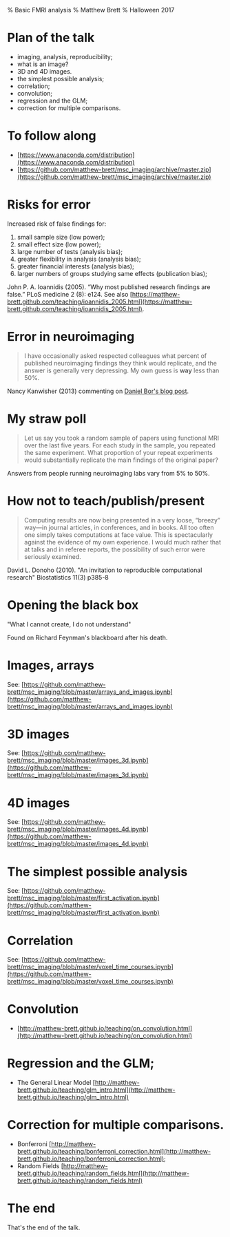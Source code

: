 % Basic FMRI analysis
% Matthew Brett
% Halloween 2017

# Plan of the talk

* imaging, analysis, reproducibility;
* what is an image?
* 3D and 4D images.
* the simplest possible analysis;
* correlation;
* convolution;
* regression and the GLM;
* correction for multiple comparisons.

# To follow along

* [https://www.anaconda.com/distribution](https://www.anaconda.com/distribution)
* [https://github.com/matthew-brett/msc_imaging/archive/master.zip](https://github.com/matthew-brett/msc_imaging/archive/master.zip)

# Risks for error

Increased risk of false findings for:

1. small sample size (low power);
2. small effect size (low power);
3. large number of tests (analysis bias);
4. greater flexibility in analysis (analysis bias);
5. greater financial interests (analysis bias);
6. larger numbers of groups studying same effects (publication bias);

John P. A. Ioannidis (2005). “Why most published research findings are false.”
PLoS medicine 2 (8): e124.  See also
[https://matthew-brett.github.com/teaching/ioannidis_2005.html](https://matthew-brett.github.com/teaching/ioannidis_2005.html).

# Error in neuroimaging

> I have occasionally asked respected colleagues what percent of published
> neuroimaging findings they think would replicate, and the answer is
> generally very depressing. My own guess is **way** less than 50%.

Nancy Kanwisher (2013) commenting on [Daniel Bor's blog
post](http://www.danielbor.com/dilemma-weak-neuroimaging).

# My straw poll

> Let us say you took a random sample of papers using functional MRI over the
> last five years. For each study in the sample, you repeated the same
> experiment.  What proportion of your repeat experiments would substantially
> replicate the main findings of the original paper?

Answers from people running neuroimaging labs vary from 5% to 50%.

# How not to teach/publish/present

> Computing results are now being presented in a very loose, “breezy” way—in
> journal articles, in conferences, and in books. All too often one simply
> takes computations at face value. This is spectacularly against the evidence
> of my own experience. I would much rather that at talks and in referee
> reports, the possibility of such error were seriously examined.

David L. Donoho (2010). "An invitation to reproducible computational research"
Biostatistics 11(3) p385-8

# Opening the black box

"What I cannot create, I do not understand"

Found on Richard Feynman's blackboard after his death.

# Images, arrays

See:
[https://github.com/matthew-brett/msc_imaging/blob/master/arrays_and_images.ipynb](https://github.com/matthew-brett/msc_imaging/blob/master/arrays_and_images.ipynb)

# 3D images

See:
[https://github.com/matthew-brett/msc_imaging/blob/master/images_3d.ipynb](https://github.com/matthew-brett/msc_imaging/blob/master/images_3d.ipynb)

# 4D images

See:
[https://github.com/matthew-brett/msc_imaging/blob/master/images_4d.ipynb](https://github.com/matthew-brett/msc_imaging/blob/master/images_4d.ipynb)

# The simplest possible analysis

See:
[https://github.com/matthew-brett/msc_imaging/blob/master/first_activation.ipynb](https://github.com/matthew-brett/msc_imaging/blob/master/first_activation.ipynb)

# Correlation

See:
[https://github.com/matthew-brett/msc_imaging/blob/master/voxel_time_courses.ipynb](https://github.com/matthew-brett/msc_imaging/blob/master/voxel_time_courses.ipynb)

# Convolution

* [http://matthew-brett.github.io/teaching/on_convolution.html](http://matthew-brett.github.io/teaching/on_convolution.html)

# Regression and the GLM;

* The General Linear Model [http://matthew-brett.github.io/teaching/glm_intro.html](http://matthew-brett.github.io/teaching/glm_intro.html)

# Correction for multiple comparisons.

* Bonferroni [http://matthew-brett.github.io/teaching/bonferroni_correction.html](http://matthew-brett.github.io/teaching/bonferroni_correction.html);
* Random Fields [http://matthew-brett.github.io/teaching/random_fields.html](http://matthew-brett.github.io/teaching/random_fields.html)

# The end

That's the end of the talk.
